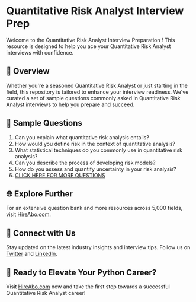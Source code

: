 # Quantitative Risk Analyst Interview Prep

Welcome to the Quantitative Risk Analyst Interview Preparation ! This resource is designed to help you ace your Quantitative Risk Analyst interviews with confidence.

## 🚀 Overview

Whether you're a seasoned Quantitative Risk Analyst or just starting in the field, this repository is tailored to enhance your interview readiness. We've curated a set of sample questions commonly asked in Quantitative Risk Analyst interviews to help you prepare and succeed.

## 📝 Sample Questions

1. Can you explain what quantitative risk analysis entails?
2. How would you define risk in the context of quantitative analysis?
3. What statistical techniques do you commonly use in quantitative risk analysis?
4. Can you describe the process of developing risk models?
5. How do you assess and quantify uncertainty in your risk analysis?
6. [CLICK HERE FOR MORE QUESTIONS](https://hireabo.com/job/19_3_13/Quantitative%20Risk%20Analyst)

## 🌐 Explore Further

For an extensive question bank and more resources across 5,000 fields, visit [HireAbo.com](https://www.hireabo.com).

## 📱 Connect with Us

Stay updated on the latest industry insights and interview tips. Follow us on [Twitter](https://twitter.com/hireabo) and [LinkedIn](https://www.linkedin.com/in/hire-abo-3609972a8/).

## 🚀 Ready to Elevate Your Python Career?

Visit [HireAbo.com](https://www.hireabo.com) now and take the first step towards a successful Quantitative Risk Analyst career!